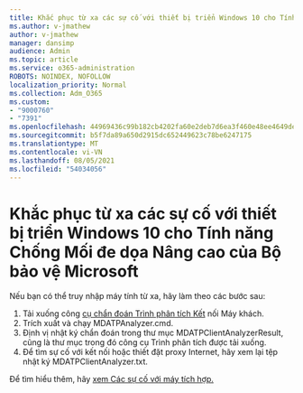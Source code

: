 ```yaml
---
title: Khắc phục từ xa các sự cố với thiết bị triển Windows 10 cho Tính năng Chống Mối đe dọa Nâng cao của Bộ bảo vệ Microsoft
ms.author: v-jmathew
author: v-jmathew
manager: dansimp
audience: Admin
ms.topic: article
ms.service: o365-administration
ROBOTS: NOINDEX, NOFOLLOW
localization_priority: Normal
ms.collection: Adm_O365
ms.custom:
- "9000760"
- "7391"
ms.openlocfilehash: 44969436c99b182cb4202fa60e2deb7d6ea3f460e48ee4649de1cfb646970f34
ms.sourcegitcommit: b5f7da89a650d2915dc652449623c78be6247175
ms.translationtype: MT
ms.contentlocale: vi-VN
ms.lasthandoff: 08/05/2021
ms.locfileid: "54034056"
---
```

# <a name="remotely-fix-problems-with-onboarding-windows-10-devices-to-microsoft-defender-advanced-threat-protection"></a>Khắc phục từ xa các sự cố với thiết bị triển Windows 10 cho Tính năng Chống Mối đe dọa Nâng cao của Bộ bảo vệ Microsoft

Nếu bạn có thể truy nhập máy tính từ xa, hãy làm theo các bước sau:

1. Tải xuống công [cụ chẩn đoán Trình phân tích Kết](https://go.microsoft.com/fwlink/?linkid=2143466) nối Máy khách.
2. Trích xuất và chạy MDATPAnalyzer.cmd.
3. Định vị nhật ký chẩn đoán trong thư mục MDATPClientAnalyzerResult, cũng là thư mục trong đó công cụ Trình phân tích được tải xuống.
4. Để tìm sự cố với kết nối hoặc thiết đặt proxy Internet, hãy xem lại tệp nhật ký MDATPClientAnalyzer.txt.

Để tìm hiểu thêm, hãy [xem Các sự cố với máy tích hợp.](https://go.microsoft.com/fwlink/?linkid=2143634)
